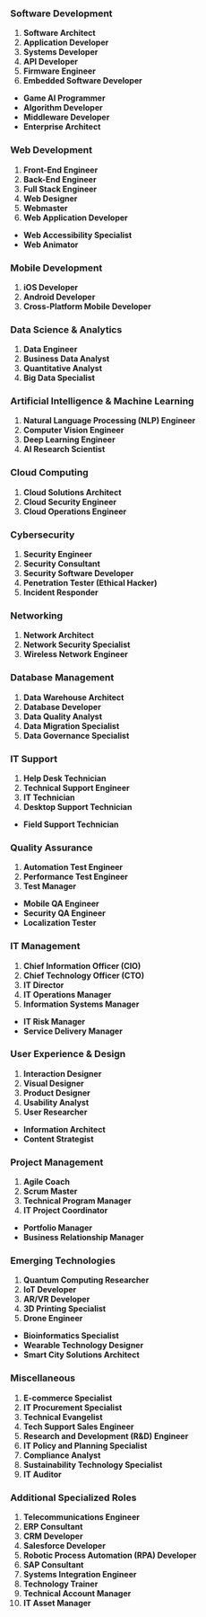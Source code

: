### Software Development

1. **Software Architect**
2. **Application Developer**
3. **Systems Developer**
4. **API Developer**
5. **Firmware Engineer**
6. **Embedded Software Developer**
- **Game AI Programmer**
- **Algorithm Developer**
- **Middleware Developer**
- **Enterprise Architect**

### Web Development

1. **Front-End Engineer**
2. **Back-End Engineer**
3. **Full Stack Engineer**
4. **Web Designer**
5. **Webmaster**
6. **Web Application Developer**
- **Web Accessibility Specialist**
- **Web Animator**

### Mobile Development

1. **iOS Developer**
2. **Android Developer**
3. **Cross-Platform Mobile Developer**

### Data Science & Analytics

1. **Data Engineer**
2. **Business Data Analyst**
3. **Quantitative Analyst**
4. **Big Data Specialist**

### Artificial Intelligence & Machine Learning

1. **Natural Language Processing (NLP) Engineer**
2. **Computer Vision Engineer**
3. **Deep Learning Engineer**
4. **AI Research Scientist**

### Cloud Computing

1. **Cloud Solutions Architect**
2. **Cloud Security Engineer**
3. **Cloud Operations Engineer**

### Cybersecurity

1. **Security Engineer**
2. **Security Consultant**
3. **Security Software Developer**
4. **Penetration Tester (Ethical Hacker)**
5. **Incident Responder**

### Networking

1. **Network Architect**
2. **Network Security Specialist**
3. **Wireless Network Engineer**

### Database Management

1. **Data Warehouse Architect**
2. **Database Developer**
3. **Data Quality Analyst**
4. **Data Migration Specialist**
2. **Data Governance Specialist**

### IT Support

1. **Help Desk Technician**
2. **Technical Support Engineer**
3. **IT Technician**
4. **Desktop Support Technician**
- **Field Support Technician**

### Quality Assurance

1. **Automation Test Engineer**
2. **Performance Test Engineer**
3. **Test Manager**
- **Mobile QA Engineer**
- **Security QA Engineer**
- **Localization Tester**

### IT Management

1. **Chief Information Officer (CIO)**
2. **Chief Technology Officer (CTO)**
3. **IT Director**
4. **IT Operations Manager**
5. **Information Systems Manager**
- **IT Risk Manager**
- **Service Delivery Manager**

### User Experience & Design

1. **Interaction Designer**
2. **Visual Designer**
3. **Product Designer**
4. **Usability Analyst**
5. **User Researcher**
- **Information Architect**
- **Content Strategist**

### Project Management

1. **Agile Coach**
2. **Scrum Master**
3. **Technical Program Manager**
4. **IT Project Coordinator**
- **Portfolio Manager**
- **Business Relationship Manager**

### Emerging Technologies

1. **Quantum Computing Researcher**
2. **IoT Developer**
3. **AR/VR Developer**
4. **3D Printing Specialist**
5. **Drone Engineer**
- **Bioinformatics Specialist**
- **Wearable Technology Designer**
- **Smart City Solutions Architect**

### Miscellaneous

1. **E-commerce Specialist**
2. **IT Procurement Specialist**
3. **Technical Evangelist**
4. **Tech Support Sales Engineer**
5. **Research and Development (R&D) Engineer**
6. **IT Policy and Planning Specialist**
2. **Compliance Analyst**
3. **Sustainability Technology Specialist**
4. **IT Auditor**
### Additional Specialized Roles

1. **Telecommunications Engineer**
2. **ERP Consultant**
3. **CRM Developer**
4. **Salesforce Developer**
5. **Robotic Process Automation (RPA) Developer**
6. **SAP Consultant**
7. **Systems Integration Engineer**
8. **Technology Trainer**
9. **Technical Account Manager**
10. **IT Asset Manager**